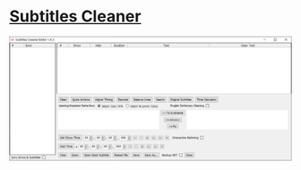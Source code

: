 # [Subtitles Cleaner](https://github.com/yuvalsol/SubtitlesCleaner)

![subtitlescleaner](/_image/opt/_windows/subtitlescleaner.png)
